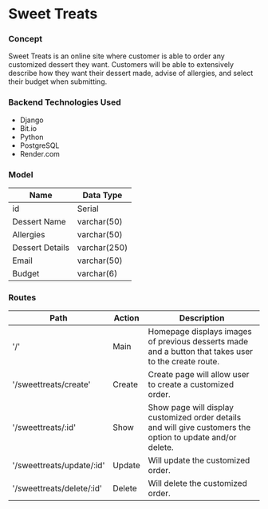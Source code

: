 # Sweet Treats
### Concept
Sweet Treats is an online site where customer is able to order any customized dessert they want. Customers will be able to extensively describe how they want their dessert made, advise of allergies, and select their budget when submitting.

### Backend Technologies Used

* Django
* Bit.io
* Python
* PostgreSQL
* Render.com


### Model

|Name|Data Type|
|----|----|
|id| Serial |
| Dessert Name | varchar(50)
| Allergies | varchar(50)|
| Dessert Details | varchar(250) |
| Email | varchar(50)|
| Budget | varchar(6)|

### Routes
|Path|Action| Description
|----|----|----|
|'/'| Main | Homepage displays images of previous desserts made and a button that takes user to the create route.
|'/sweettreats/create'| Create| Create page will allow user to create a customized order.
|'/sweettreats/:id' | Show | Show page will display customized order details and will give customers the option to update and/or delete.
|'/sweettreats/update/:id' | Update | Will update the customized order.
|'/sweettreats/delete/:id' | Delete | Will delete the customized order.